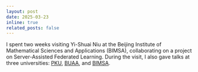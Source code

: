 ```yaml
---
layout: post
date: 2025-03-23
inline: true
related_posts: false
---
```



I spent two weeks visiting Yi-Shuai Niu at the Beijing Institute of Mathematical Sciences and Applications (BIMSA), collaborating on a project on Server-Assisted Federated Learning.
During the visit, I also gave talks at three universities: [PKU](https://artomaranjyan.github.io/assets/pdf/Peking_talk_announcment.jpg), [BUAA](https://math.buaa.edu.cn/info/1296/6437.htm), and [BIMSA](https://artomaranjyan.github.io/assets/pdf/BIMSA_talk_announcment.jpg).